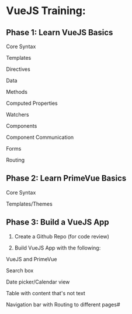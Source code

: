 # VueJS Training:

## Phase 1: Learn VueJS Basics

Core Syntax

Templates

Directives

Data

Methods

Computed Properties

Watchers

Components

Component Communication

Forms

Routing


## Phase 2: Learn PrimeVue Basics

Core Syntax

Templates/Themes


## Phase 3: Build a VueJS App
1. Create a Github Repo (for code review)

2. Build VueJS App with the following:

VueJS and PrimeVue

Search box 

Date picker/Calendar view

Table with content that's not text

Navigation bar with Routing to different pages#